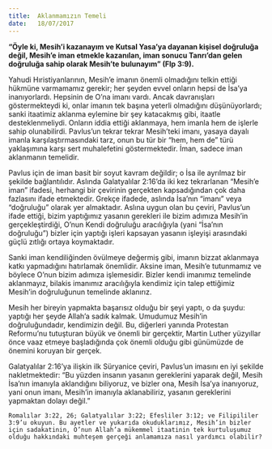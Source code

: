 ```yaml
---
title:  Aklanmamızın Temeli
date:   18/07/2017
---
```


**“Öyle ki, Mesih’i kazanayım ve Kutsal Yasa’ya dayanan kişisel doğruluğa değil, Mesih’e iman etmekle kazanılan, iman sonucu Tanrı’dan gelen doğruluğa sahip olarak Mesih’te bulunayım” (Flp 3:9).**

Yahudi Hıristiyanlarının, Mesih’e imanın önemli olmadığını telkin ettiği hükmüne varmamamız gerekir; her şeyden evvel onların hepsi de İsa’ya inanıyorlardı. Hepsinin de O’na imanı vardı. Ancak davranışları göstermekteydi ki, onlar imanın tek başına yeterli olmadığını düşünüyorlardı; sanki itaatimiz aklanma eylemine bir şey katacakmış gibi, itaatle desteklenmeliydi. Onların iddia ettiği aklanmaya, hem imanla hem de işlerle sahip olunabilirdi. Pavlus’un tekrar tekrar Mesih’teki imanı, yasaya dayalı imanla karşılaştırmasındaki tarz, onun bu tür bir “hem, hem de” türü yaklaşımına karşı sert muhalefetini göstermektedir. İman, sadece iman aklanmanın temelidir.

Pavlus için de iman basit bir soyut kavram değildir; o İsa ile ayrılmaz bir şekilde bağlantılıdır. Aslında Galatyalılar 2:16’da iki kez tekrarlanan “Mesih’e iman” ifadesi, herhangi bir çevirinin gerçekten kapsadığından çok daha fazlasını ifade etmektedir. Grekçe ifadede, aslında İsa’nın “imanı” veya “doğruluğu” olarak yer almaktadır. Aslına uygun olan bu çeviri, Pavlus’un ifade ettiği, bizim yaptığımız yasanın gerekleri ile bizim adımıza Mesih’in gerçekleştirdiği, O’nun Kendi doğruluğu aracılığıyla (yani “İsa’nın doğruluğu”) bizler için yaptığı işleri kapsayan yasanın işleyişi arasındaki güçlü zıtlığı ortaya koymaktadır.

Sanki iman kendiliğinden övülmeye değermiş gibi, imanın bizzat aklanmaya katkı yapmadığını hatırlamak önemlidir. Aksine iman, Mesih’e tutunmamız ve böylece O’nun bizim adımıza işlemesidir. Bizler kendi imanımız temelinde aklanmayız, bilakis imanımız aracılığıyla kendimiz için talep ettiğimiz Mesih’in doğruluğunun temelinde aklanırız.

Mesih her bireyin yapmakta başarısız olduğu bir şeyi yaptı, o da şuydu: yaptığı her şeyde Allah’a sadık kalmak. Umudumuz Mesih’in doğruluğundadır, kendimizin değil. Bu, diğerleri yanında Protestan Reformu’nu tutuşturan büyük ve önemli bir gerçektir, Martin Luther yüzyıllar önce vaaz etmeye başladığında çok önemli olduğu gibi günümüzde de önemini koruyan bir gerçek.

Galatyalılar 2:16’ya ilişkin ilk Süryanice çeviri, Pavlus’un imasını en iyi şekilde nakletmektedir: “Bu yüzden insanın yasanın gereklerini yaparak değil, Mesih İsa’nın imanıyla aklandığını biliyoruz, ve bizler ona, Mesih İsa’ya inanıyoruz, yani onun imanı, Mesih’in imanıyla aklanabiliriz, yasanın gereklerini yapmaktan dolayı değil.”

`Romalılar 3:22, 26; Galatyalılar 3:22; Efesliler 3:12; ve Filipililer 3:9’u okuyun. Bu ayetler ve yukarıda okuduklarımız, Mesih’in bizler için sadakatinin, O’nun Allah’a mükemmel itaatinin tek kurtuluşumuz olduğu hakkındaki muhteşem gerçeği anlamamıza nasıl yardımcı olabilir?`